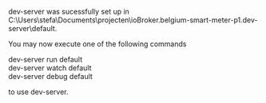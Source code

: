 dev-server was sucessfully set up in                                                      
C:\Users\stefa\Documents\projecten\ioBroker.belgium-smart-meter-p1\.dev-server\default.   
                                                                                          
You may now execute one of the following commands                                         
                                                                                          
dev-server run default                                                                    
dev-server watch default                                                                  
dev-server debug default                                                                  
                                                                                          
to use dev-server.